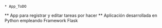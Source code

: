     * App_ToDO

** App para registrar y editar tareas por hacer
** Aplicación desarrollada en Python empleando Framework Flask


